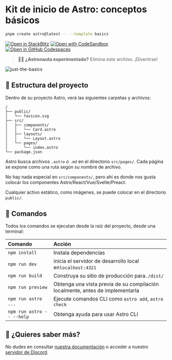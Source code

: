 # Kit de inicio de Astro: conceptos básicos

```bash
pnpm create astro@latest -- --template basics
```

[![Open in StackBlitz](https://developer.stackblitz.com/img/open_in_stackblitz.svg)](https://stackblitz.com/github/withastro/astro/tree/latest/examples/basics)
[![Open with CodeSandbox](https://assets.codesandbox.io/github/button-edit-lime.svg)](https://codesandbox.io/p/sandbox/github/withastro/astro/tree/latest/examples/basics)
[![Open in GitHub Codespaces](https://github.com/codespaces/badge.svg)](https://codespaces.new/withastro/astro?devcontainer_path=.devcontainer/basics/devcontainer.json)

> 🧑‍🚀 **¿Astronauta experimentado?** Elimina este archivo. ¡Divertirse!

![just-the-basics](https://github.com/withastro/astro/assets/2244813/a0a5533c-a856-4198-8470-2d67b1d7c554)

## 🚀 Estructura del proyecto

Dentro de su proyecto Astro, verá las siguientes carpetas y archivos:

```text
/
├── public/
│   └── favicon.svg
├── src/
│   ├── components/
│   │   └── Card.astro
│   ├── layouts/
│   │   └── Layout.astro
│   └── pages/
│       └── index.astro
└── package.json
```

Astro busca archivos `.astro` o `.md` en el directorio `src/pages/`. Cada página se expone como una ruta según su nombre de archivo.

No hay nada especial en `src/components/`, pero ahí es donde nos gusta colocar los componentes Astro/React/Vue/Svelte/Preact.

Cualquier activo estático, como imágenes, se puede colocar en el directorio `public/`.

## 🧞 Comandos

Todos los comandos se ejecutan desde la raíz del proyecto, desde una terminal:

| Comando                  | Acción                                          |
| :------------------------ | :----------------------------------------------- |
| `npm install`             | Instala dependencias                            |
| `npm run dev`             | inicia el servidor de desarrollo local en`localhost:4321`|
| `npm run build`           | Construya su sitio de producción para`./dist/`          |
| `npm run preview`         | Obtenga una vista previa de su compilación localmente, antes de implementarla|
| `npm run astro ...`       | Ejecute comandos CLI como `astro add`, `astro check` |
| `npm run astro -- --help` | Obtenga ayuda para usar Astro CLI                     |

## 👀 ¿Quieres saber más?

No dudes en consultar [nuestra documentación](https://docs.astro.build) o acceder a nuestro [servidor de Discord](https://astro.build/chat).
